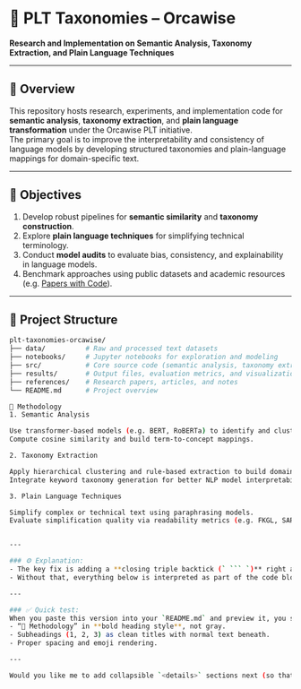 # 🧠 PLT Taxonomies – Orcawise  
**Research and Implementation on Semantic Analysis, Taxonomy Extraction, and Plain Language Techniques**

---

## 📘 Overview
This repository hosts research, experiments, and implementation code for **semantic analysis**, **taxonomy extraction**, and **plain language transformation** under the Orcawise PLT initiative.  
The primary goal is to improve the interpretability and consistency of language models by developing structured taxonomies and plain-language mappings for domain-specific text.

---

## 🎯 Objectives
1. Develop robust pipelines for **semantic similarity** and **taxonomy construction**.  
2. Explore **plain language techniques** for simplifying technical terminology.  
3. Conduct **model audits** to evaluate bias, consistency, and explainability in language models.  
4. Benchmark approaches using public datasets and academic resources (e.g. [Papers with Code](https://paperswithcode.com)).  

---

## 🧩 Project Structure
```bash
plt-taxonomies-orcawise/
├── data/          # Raw and processed text datasets
├── notebooks/     # Jupyter notebooks for exploration and modeling
├── src/           # Core source code (semantic analysis, taxonomy extraction, etc.)
├── results/       # Output files, evaluation metrics, and visualizations
├── references/    # Research papers, articles, and notes
└── README.md      # Project overview

🧠 Methodology
1. Semantic Analysis

Use transformer-based models (e.g. BERT, RoBERTa) to identify and cluster semantically related terms.
Compute cosine similarity and build term-to-concept mappings.

2. Taxonomy Extraction

Apply hierarchical clustering and rule-based extraction to build domain-specific taxonomies.
Integrate keyword taxonomy generation for better NLP model interpretability.

3. Plain Language Techniques

Simplify complex or technical text using paraphrasing models.
Evaluate simplification quality via readability metrics (e.g. FKGL, SARI).


---

### ⚙️ Explanation:
- The key fix is adding a **closing triple backtick (` ``` `)** right after the project structure tree.
- Without that, everything below is interpreted as part of the code block — causing gray background and no Markdown formatting.

---

### ✅ Quick test:
When you paste this version into your `README.md` and preview it, you should see:
- “🧠 Methodology” in **bold heading style**, not gray.
- Subheadings (1, 2, 3) as clean titles with normal text beneath.
- Proper spacing and emoji rendering.

---

Would you like me to add collapsible `<details>` sections next (so that “Semantic Analysis”, “Taxonomy Extraction”, etc. can expand/collapse nicely)? It looks amazing for long research documentation.

